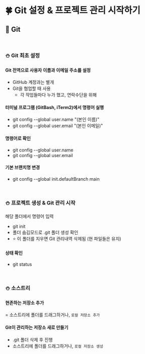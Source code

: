 # 🍀 Git 설정 & 프로젝트 관리 시작하기

## 🧸 Git

<br>

### ⛄ Git 최초 설정

#### Git 전역으로 사용자 이름과 이메일 주소를 설정

- GitHub 계정과는 별개
- Git을 협업할 때 사용
  - 각 작업들마다 누가 했고, 연락수단을 위해

#### 터미널 프로그램 (GitBash, iTerm2)에서 명령어 실행

- git config --global user.name "(본인 이름)"
- git config --global user.email "(본인 이메일)"

#### 명령어로 확인

- git config --global user.name
- git config --global user.email

#### 기본 브랜치명 변경

- git config --global init.defaultBranch main

<br>

### ⛄ 프로젝트 생성 & Git 관리 시작

해당 폴더에서 명령어 입력

- git init
- 폴더 숨김모드로 .git 폴더 생성 확인
- ⭐ 이 폴더를 지우면 Git 관리내역 삭제됨 (현 파일들은 유지)

#### 상태 확인

- git status

<br>

### ⛄ 소스트리

#### 현존하는 저장소 추가

= 소스트리에 폴더를 드래그하거나, `로컬 저장소 추가`

#### Git이 관리하는 저장소 새로 만들기

- .git 폴더 삭제 후 진행
- 소스트리에 폴더를 드래그하거나, `로컬 저장소 생성`
